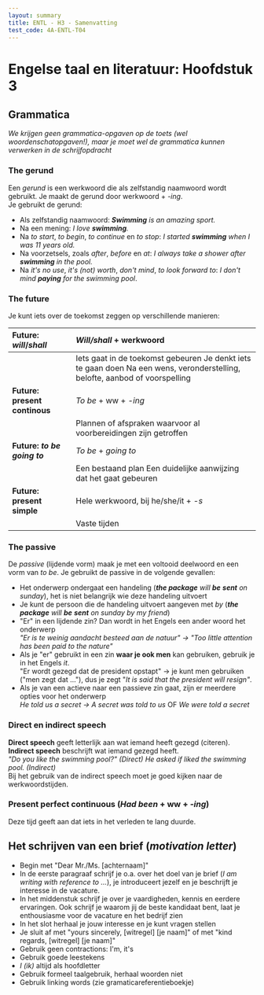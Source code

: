 ```yaml
---
layout: summary
title: ENTL - H3 - Samenvatting
test_code: 4A-ENTL-T04
---
```


# Engelse taal en literatuur: Hoofdstuk 3

## Grammatica

*We krijgen geen grammatica-opgaven op de toets (wel woordenschatopgaven\!), maar je moet wel de grammatica kunnen verwerken in de schrijfopdracht*

### **The gerund**

Een *gerund* is een werkwoord die als zelfstandig naamwoord wordt gebruikt. Je maakt de gerund door werkwoord \+ *\-ing*.  
Je gebruikt de gerund:

* Als zelfstandig naamwoord: ***Swimming** is an amazing sport.*  
* Na een mening: *I love **swimming**.*  
* Na *to start*, *to begin*, *to continue* en *to stop*: *I started **swimming** when I was 11 years old.*
* Na voorzetsels, zoals *after*, *before* en *at*: *I always take a shower after **swimming** in the pool.*  
* Na *it's no use*, *it's (not) worth*, *don't mind*, *to look forward to*: *I don't mind **paying** for the swimming pool*.

### **The future**

Je kunt iets over de toekomst zeggen op verschillende manieren:

| Future: *will*/*shall* | *Will/shall* \+ werkwoord |
| :---- | :---- |
|  | Iets gaat in de toekomst gebeuren Je denkt iets te gaan doen Na een wens, veronderstelling, belofte, aanbod of voorspelling |
| **Future: present continous** | *To be* \+ ww \+ *\-ing* |
|  | Plannen of afspraken waarvoor al voorbereidingen zijn getroffen |
| **Future: *to be going to*** | *To be* \+ *going to* |
|  | Een bestaand plan Een duidelijke aanwijzing dat het gaat gebeuren |
| **Future: present simple** | Hele werkwoord, bij he/she/it \+ *\-s* |
|  | Vaste tijden  |

### **The passive**

De *passive* (lijdende vorm) maak je met een voltooid deelwoord en een vorm van *to be*. Je gebruikt de passive in de volgende gevallen:

* Het onderwerp ondergaat een handeling (***the package** will **be** **sent** on sunday*), het is niet belangrijk wie deze handeling uitvoert  
* Je kunt de persoon die de handeling uitvoert aangeven met *by* (***the package** will **be** **sent** on sunday by my friend*)  
* "Er" in een lijdende zin? Dan wordt in het Engels een ander woord het onderwerp  
  *"Er is te weinig aandacht besteed aan de natuur" → "Too little attention has been paid to the nature"*  
* Als je "er" gebruikt in een zin **waar je ook men** kan gebruiken, gebruik je in het Engels *it*.  
  "Er wordt gezegd dat de president opstapt" → je kunt men gebruiken ("men zegt dat …"), dus je zegt "*It is said that the president will resign"*.  
* Als je van een actieve naar een passieve zin gaat, zijn er meerdere opties voor het onderwerp  
  *He told us a secret → A secret was told to us* OF *We were told a secret*

### **Direct en indirect speech**

**Direct speech** geeft letterlijk aan wat iemand heeft gezegd (citeren). **Indirect speech** beschrijft wat iemand gezegd heeft.  
*"Do you like the swimming pool?" (Direct) He asked if liked the swimming pool. (Indirect)*  
Bij het gebruik van de indirect speech moet je goed kijken naar de werkwoordstijden.

### **Present perfect continuous (*Had been* \+ ww \+ *\-ing*)**

Deze tijd geeft aan dat iets in het verleden te lang duurde.

## Het schrijven van een brief (*motivation letter*)

* Begin met "Dear Mr./Ms. \[achternaam\]"  
* In de eerste paragraaf schrijf je o.a. over het doel van je brief (*I am writing with reference to …*), je introduceert jezelf en je beschrijft je interesse in de vacature.  
* In het middenstuk schrijf je over je vaardigheden, kennis en eerdere ervaringen. Ook schrijf je waarom jij de beste kandidaat bent, laat je enthousiasme voor de vacature en het bedrijf zien  
* In het slot herhaal je jouw interesse en je kunt vragen stellen  
* Je sluit af met "yours sincerely, \[witregel\] \[je naam\]" of met "kind regards, \[witregel\] \[je naam\]"
* Gebruik geen contractions: I'm, it's  
* Gebruik goede leestekens  
* *I (ik)* altijd als hoofdletter  
* Gebruik formeel taalgebruik, herhaal woorden niet  
* Gebruik linking words (zie gramaticareferentieboekje)
